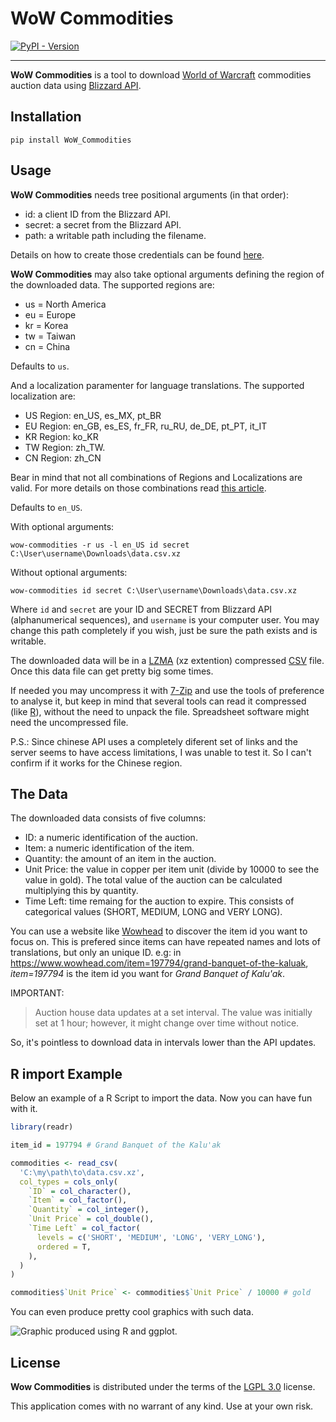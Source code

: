 # WoW Commodities

[![PyPI - Version](https://img.shields.io/pypi/v/wow-commodities.svg)](https://pypi.org/project/wow-commodities)

-----

**WoW Commodities** is a tool to download [World of Warcraft](https://worldofwarcraft.blizzard.com/) commodities auction data using [Blizzard API](https://develop.battle.net/documentation).

## Installation

```console
pip install WoW_Commodities
```

## Usage

**WoW Commodities** needs tree positional arguments (in that order): 
- id: a client ID from the Blizzard API.
- secret: a secret from the Blizzard API.
- path: a writable path including the filename.

Details on how to create those credentials can be found [here](https://develop.battle.net/documentation/guides/getting-started).

**WoW Commodities** may also take optional arguments defining the region of the downloaded data. The supported regions are:

- us = North America
- eu = Europe
- kr = Korea
- tw = Taiwan
- cn = China

Defaults to `us`.

And a localization paramenter for language translations. The supported localization are:
- US Region: en_US, es_MX, pt_BR
- EU Region: en_GB, es_ES, fr_FR, ru_RU, de_DE, pt_PT, it_IT
- KR Region: ko_KR
- TW Region: zh_TW.
- CN Region: zh_CN

Bear in mind that not all combinations of Regions and Localizations are valid. For more details on those combinations read [this article](https://develop.battle.net/documentation/guides/regionality-and-apis).

Defaults to `en_US`.

With optional arguments:
```console
wow-commodities -r us -l en_US id secret C:\User\username\Downloads\data.csv.xz
```

Without optional arguments:
```console
wow-commodities id secret C:\User\username\Downloads\data.csv.xz
```

Where `id` and `secret` are your ID and SECRET from Blizzard API (alphanumerical sequences), and
`username` is your computer user. You may change this path completely if you wish, just be sure the path exists and is writable.

The downloaded data will be in a [LZMA](https://en.wikipedia.org/wiki/Lempel%E2%80%93Ziv%E2%80%93Markov_chain_algorithm) (xz extention) compressed [CSV](https://en.wikipedia.org/wiki/Comma-separated_values) file. Once this data file can get pretty big some times.

If needed you may uncompress it with [7-Zip](https://www.7-zip.org/download.html) and use the tools of preference to analyse it, but keep in mind that several tools can read it compressed (like [R](https://cran.r-project.org/)), without the need to unpack the file. Spreadsheet software might need the uncompressed file.

P.S.: Since chinese API uses a completely diferent set of links and the server seems to have access limitations, I was unable to test it. So I can't confirm if it works for the Chinese region.

## The Data

The downloaded data consists of five columns:

- ID: a numeric identification of the auction.
- Item: a numeric identification of the item.
- Quantity: the amount of an item in the auction.
- Unit Price: the value in copper per item unit (divide by 10000 to see the value in gold). The total value of the auction can be calculated multiplying this by quantity.
- Time Left: time remaing for the auction to expire. This consists of categorical values (SHORT, MEDIUM, LONG and VERY LONG).

You can use a website like [Wowhead](https://www.wowhead.com/) to discover the item id you want to focus on. This is prefered since items can have repeated names and lots of translations, but only an unique ID. e.g: in https://www.wowhead.com/item=197794/grand-banquet-of-the-kaluak, *item=197794* is the item id you want for *Grand Banquet of Kalu'ak*.

IMPORTANT:

> Auction house data updates at a set interval. The value was initially set at 1 hour; however, it might change over time without notice.

So, it's pointless to download data in intervals lower than the API updates.

## R import Example

Below an example of a R Script to import the data. Now you can have fun with it.

```R
library(readr)

item_id = 197794 # Grand Banquet of the Kalu'ak

commodities <- read_csv(
  'C:\my\path\to\data.csv.xz',
  col_types = cols_only(
    `ID` = col_character(),
    `Item` = col_factor(),
    `Quantity` = col_integer(),
    `Unit Price` = col_double(),
    `Time Left` = col_factor(
      levels = c('SHORT', 'MEDIUM', 'LONG', 'VERY_LONG'),
      ordered = T,
    ),
  )
)

commodities$`Unit Price` <- commodities$`Unit Price` / 10000 # gold
```

You can even produce pretty cool graphics with such data.

![Graphic produced using R and ggplot.](https://i.imgur.com/LKAmPvb.jpg)

## License

**Wow Commodities** is distributed under the terms of the [LGPL 3.0](https://www.gnu.org/licenses/lgpl-3.0-standalone.html) license.

This application comes with no warrant of any kind. Use at your own risk.
